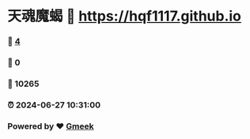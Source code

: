 # 天魂魔蝎 :link: https://hqf1117.github.io 
### :page_facing_up: [4](https://hqf1117.github.io/tag.html) 
### :speech_balloon: 0 
### :hibiscus: 10265 
### :alarm_clock: 2024-06-27 10:31:00 
### Powered by :heart: [Gmeek](https://github.com/Meekdai/Gmeek)
